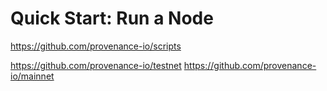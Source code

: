 # Quick Start: Run a Node

https://github.com/provenance-io/scripts

https://github.com/provenance-io/testnet
https://github.com/provenance-io/mainnet
